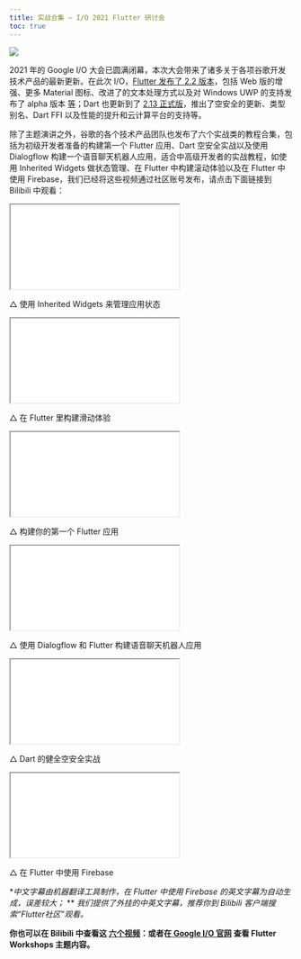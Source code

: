 ```yaml
---
title: 实战合集 — I/O 2021 Flutter 研讨会
toc: true
---
```


![](https://files.flutter-io.cn/posts/images/2021/06/mjy4VZ.jpeg)

2021 年的 Google I/O 大会已圆满闭幕，本次大会带来了诸多关于各项谷歌开发技术产品的最新更新。在此次 I/O，[Flutter 发布了 2.2 版本](https://flutter.cn/posts/announcing-flutter-2-2?t=1)，包括 Web 版的增强、更多 Material 图标、改进了的文本处理方式以及对 Windows UWP 的支持发布了 alpha 版本 [等](https://flutter.cn/posts/whats-new-in-flutter-2-2?t=1)；Dart 也更新到了 [2.13 正式版](https://flutter.cn/posts/announcing-dart-2-13)，推出了空安全的更新、类型别名、Dart FFI 以及性能的提升和云计算平台的支持等。

除了主题演讲之外，谷歌的各个技术产品团队也发布了六个实战类的教程合集，包括为初级开发者准备的构建第一个 Flutter 应用、Dart 空安全实战以及使用 Dialogflow 构建一个语音聊天机器人应用，适合中高级开发者的实战教程，如使用 Inherited Widgets 做状态管理、在 Flutter 中构建滚动体验以及在 Flutter 中使用 Firebase，我们已经将这些视频通过社区账号发布，请点击下面链接到 Bilibili 中观看：

<iframe src="{{site.bili.embed}}?aid=248744553&bvid=BV1Wv411W7yF&cid=354736130&page=1&autoplay=false" {{site.bili.set-short}}> </iframe>

△ 使用 Inherited Widgets 来管理应用状态

<iframe src="{{site.bili.embed}}?aid=291195426&bvid=BV11f4y187gV&cid=354814353&page=1&autoplay=false" {{site.bili.set-short}}> </iframe>

△ 在 Flutter 里构建滑动体验

<iframe src="{{site.bili.embed}}?aid=846249495&bvid=BV1n54y1H7dZ&cid=354773704&page=1&autoplay=false" {{site.bili.set-short}}> </iframe>

△ 构建你的第一个 Flutter 应用

<iframe src="{{site.bili.embed}}?aid=716190926&bvid=BV1pX4y1A7SH&cid=355145231&page=1&autoplay=false" {{site.bili.set-short}}> </iframe>

△ 使用 Dialogflow 和 Flutter 构建语音聊天机器人应用

<iframe src="{{site.bili.embed}}?aid=888693780&bvid=BV1tK4y1u76N&cid=354814166&page=1&autoplay=false" {{site.bili.set-short}}> </iframe>

△ Dart 的健全空安全实战

<iframe src="{{site.bili.embed}}?aid=631219825&bvid=BV14b4y1o7Wn&cid=355066643&page=1&autoplay=false" {{site.bili.set-short}}> </iframe>

△ 在 Flutter 中使用 Firebase

**中文字幕由机器翻译工具制作，在 Flutter 中使用 Firebase 的英文字幕为自动生成，误差较大；*
** *我们提供了外挂的中英文字幕，推荐你到 Bilibili 客户端搜索“Flutter社区”观看。*

**你也可以在 Bilibili 中查看这 [六个视频](https://space.bilibili.com/344928717/channel/detail?cid=189780)：或者在[ Google I/O 官网](https://events.google.com/io/program/content?4=topic_flutter&5=type_workshop&lng=en) 查看 Flutter Workshops 主题内容。**
